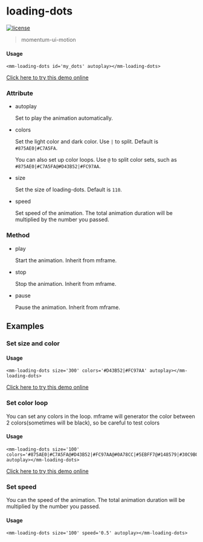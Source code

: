 <!-- 
---
date: 2020/4/27 11:00:01
---
-->
# loading-dots

[![license](https://img.shields.io/github/license/momentum-design/momentum-ui.svg?color=blueviolet)](https://github.com/momentum-design/momentum-ui/blob/master/charts/LICENSE)

> momentum-ui-motion

#### Usage

<!--#html1#-->
```
<mm-loading-dots id='my_dots' autoplay></mm-loading-dots>
```

[Click here to try this demo online](https://codepen.io/arthusliang/pen/BaoRRxz)

### Attribute

+ autoplay

	Set to play the animation automatically.

+ colors

	Set the light color and dark color. Use ```|``` to split. Default is ```#875AE0|#C7A5FA```.
	
	You can also set up color loops. Use ```@``` to split color sets, such as ```#875AE0|#C7A5FA@#D43B52|#FC97AA```. 

+ size

	Set the size of loading-dots. Default is ```110```.

+ speed
	
	Set speed of the animation. The total animation duration will be multiplied by the number you passed.

### Method

+ play

	Start the animation. Inherit from mframe.

+ stop

	Stop the animation. Inherit from mframe.

+ pause

	Pause the animation. Inherit from mframe.

## Examples

### Set size and color

#### Usage

<!--#html2#-->
```
<mm-loading-dots size='300' colors='#D43B52|#FC97AA' autoplay></mm-loading-dots>
```

[Click here to try this demo online](https://codepen.io/arthusliang/pen/Vwvbbdo)

### Set color loop

You can set any colors in the loop. mframe will generator the color between 2 colors(sometimes will be black), so be careful to test colors

#### Usage

<!--#html3#-->
```
<mm-loading-dots size='100' colors='#875AE0|#C7A5FA@#D43B52|#FC97AA@#0A78CC|#5EBFF7@#148579|#30C9B0@#7D7A18|#B4BA43@#C74F0E|#FF9D52' autoplay></mm-loading-dots>
```

[Click here to try this demo online](https://codepen.io/arthusliang/pen/qBOmmzz)

### Set speed

You can the speed of the animation. The total animation duration will be multiplied by the number you passed.

#### Usage

<!--#html4#-->
```
<mm-loading-dots size='100' speed='0.5' autoplay></mm-loading-dots>
```

